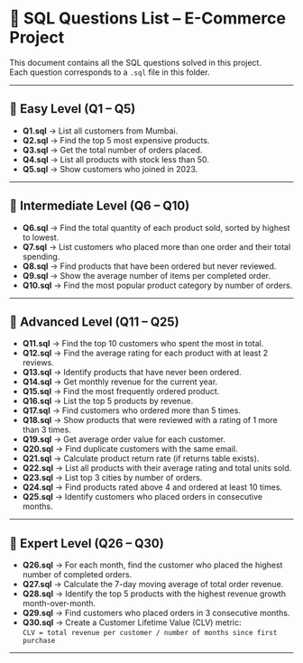 # 📌 SQL Questions List – E-Commerce Project

This document contains all the SQL questions solved in this project.  
Each question corresponds to a `.sql` file in this folder.

---

## 🔹 Easy Level (Q1 – Q5)
- **Q1.sql** → List all customers from Mumbai.  
- **Q2.sql** → Find the top 5 most expensive products.  
- **Q3.sql** → Get the total number of orders placed.  
- **Q4.sql** → List all products with stock less than 50.  
- **Q5.sql** → Show customers who joined in 2023.  

---

## 🔹 Intermediate Level (Q6 – Q10)
- **Q6.sql** → Find the total quantity of each product sold, sorted by highest to lowest.  
- **Q7.sql** → List customers who placed more than one order and their total spending.  
- **Q8.sql** → Find products that have been ordered but never reviewed.  
- **Q9.sql** → Show the average number of items per completed order.  
- **Q10.sql** → Find the most popular product category by number of orders.  

---

## 🔹 Advanced Level (Q11 – Q25)
- **Q11.sql** → Find the top 10 customers who spent the most in total.  
- **Q12.sql** → Find the average rating for each product with at least 2 reviews.  
- **Q13.sql** → Identify products that have never been ordered.  
- **Q14.sql** → Get monthly revenue for the current year.  
- **Q15.sql** → Find the most frequently ordered product.  
- **Q16.sql** → List the top 5 products by revenue.  
- **Q17.sql** → Find customers who ordered more than 5 times.  
- **Q18.sql** → Show products that were reviewed with a rating of 1 more than 3 times.  
- **Q19.sql** → Get average order value for each customer.  
- **Q20.sql** → Find duplicate customers with the same email.  
- **Q21.sql** → Calculate product return rate (if returns table exists).  
- **Q22.sql** → List all products with their average rating and total units sold.  
- **Q23.sql** → List top 3 cities by number of orders.  
- **Q24.sql** → Find products rated above 4 and ordered at least 10 times.  
- **Q25.sql** → Identify customers who placed orders in consecutive months.  

---

## 🔹 Expert Level (Q26 – Q30)
- **Q26.sql** → For each month, find the customer who placed the highest number of completed orders.  
- **Q27.sql** → Calculate the 7-day moving average of total order revenue.  
- **Q28.sql** → Identify the top 5 products with the highest revenue growth month-over-month.  
- **Q29.sql** → Find customers who placed orders in 3 consecutive months.  
- **Q30.sql** → Create a Customer Lifetime Value (CLV) metric:  
  `CLV = total revenue per customer / number of months since first purchase`  

---
